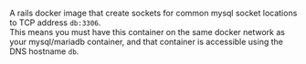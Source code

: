 A rails docker image that create sockets for common mysql socket 
locations to TCP address `db:3306`.  
This means you must have this container on the same docker network
as your mysql/mariadb container, and that container is accessible
using the DNS hostname `db`.
